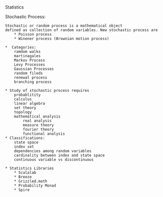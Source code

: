 Statistics

Stochastic Process:

    Stochastic or random process is a mathematical object
    defined as collection of random variables. New stochastic process are
        * Poisson process
        * Winener process (Brownian motion process)

    *  Categories:
        ramdom walks
        martinagales
        Markov Process
        Levy Processes
        Gaussian Processes
        random fileds
        renewal process
        branching process

    * Study of stochastic process requires
        probablitity
        calculus
        linear algebra
        set theory
        topology
        mathematical analysis
            real analysis
            measure theory
            fourier theory
            functional analysis
    * Classifications:
        state space
        index set
        dependencies among random variables
        cardinality between index and state space
        continuous variable vs discontinuous

    * Statistics Libraries
        * Scalalab
        * Breeze
        * Grizzled.math
        * Probability Monad
        * Spire